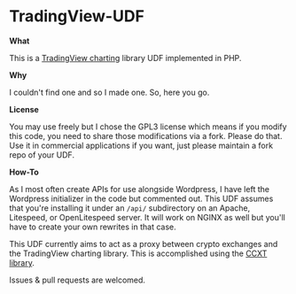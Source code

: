 # TradingView-UDF
**What**

This is a [TradingView charting](https://github.com/tradingview/charting_library) library UDF implemented in PHP.

**Why**

I couldn't find one and so I made one. So, here you go.

**License**

You may use freely but I chose the GPL3 license which means if you modify this code, you need to share those modifications via a fork. Please do that. Use it in commercial applications if you want, just please maintain a fork repo of your UDF.

**How-To**

As I most often create APIs for use alongside Wordpress, I have left the Wordpress initializer in the code but commented out. This UDF assumes that you're installing it under an `/api/` subdirectory on an Apache, Litespeed, or OpenLitespeed server. It will work on NGINX as well but you'll have to create your own rewrites in that case.

This UDF currently aims to act as a proxy between crypto exchanges and the TradingView charting library. This is accomplished using the [CCXT library](https://github.com/ccxt/ccxt).

Issues & pull requests are welcomed.

